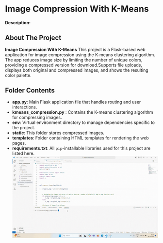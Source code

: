 # Image Compression With K-Means

#### Description:

## About The Project

**Image Compression With K-Means** This project is a Flask-based web application for image compression using the K-means clustering algorithm. The app reduces image size by limiting the number of unique colors, providing a compressed version for download.Supports file uploads, displays both original and compressed images, and shows the resulting color palette.
## Folder Contents
- **app.py**: Main Flask application file that handles routing and user interactions.
- **kmeans_compression.py** :  Contains the K-means clustering algorithm for compressing images.
- **env**: Virtual environment directory to manage dependencies specific to the project.
- **static**: This folder stores compressed images.
- **templates**:  Folder containing HTML templates for rendering the web pages.
- **requirements.txt**: All ```pip```-installable libraries used for this project are listed here.
![Demo](demo.gif)
